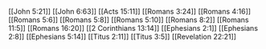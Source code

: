 [[John 5:21]]
[[John 6:63]]
[[Acts 15:11]]
[[Romans 3:24]]
[[Romans 4:16]]
[[Romans 5:6]]
[[Romans 5:8]]
[[Romans 5:10]]
[[Romans 8:2]]
[[Romans 11:5]]
[[Romans 16:20]]
[[2 Corinthians 13:14]]
[[Ephesians 2:1]]
[[Ephesians 2:8]]
[[Ephesians 5:14]]
[[Titus 2:11]]
[[Titus 3:5]]
[[Revelation 22:21]]
